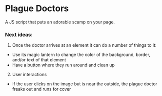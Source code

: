 # Plague Doctors

A JS script that puts an adorable scamp on your page.

### Next ideas:

1. Once the doctor arrives at an element it can do a number of things to it:

- Use its magic lantern to change the color of the background, border, and/or text of that element
- Have a button where they run around and clean up

2. User interactions

- If the user clicks on the image but is near the outside, the plague doctor freaks out and runs for cover
